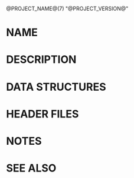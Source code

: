 @PROJECT_NAME@(7) "@PROJECT_VERSION@"

# NAME

# DESCRIPTION

# DATA STRUCTURES

# HEADER FILES

# NOTES

# SEE ALSO
